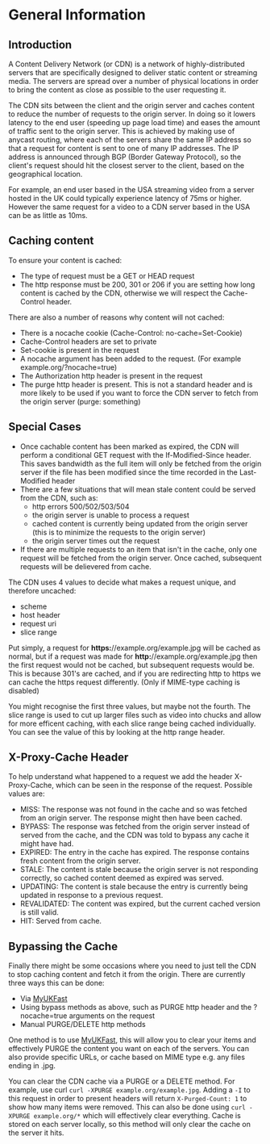 # General Information

## Introduction

A Content Delivery Network (or CDN) is a network of highly-distributed servers that are specifically designed to deliver static content or streaming media. The servers are spread over a number of physical locations in order to bring the content as close as possible to the user requesting it.

The CDN sits between the client and the origin server and caches content to reduce the number of requests to the origin server.  In doing so it lowers latency to the end user (speeding up page load time) and eases the amount of traffic sent to the origin server. This is achieved by making use of anycast routing, where each of the servers share the same IP address so that a request for content is sent to one of many IP addresses. The IP address is announced through BGP (Border Gateway Protocol), so the client's request should hit the closest server to the client, based on the geographical location.

For example, an end user based in the USA streaming video from a server hosted in the UK could typically experience latency of 75ms or higher. However the same request for a video to a CDN server based in the USA can be as little as 10ms.

## Caching content

To ensure your content is cached:

* The type of request must be a GET or HEAD request
* The http response must be 200, 301 or 206 if you are setting how long content is cached by the CDN, otherwise we will respect the Cache-Control header.

There are also a number of reasons why content will not cached:

* There is a nocache cookie (Cache-Control: no-cache=Set-Cookie)
* Cache-Control headers are set to private
* Set-cookie is present in the request
* A nocache argument has been added to the request. (For example example.org/?nocache=true)
* The Authorization http header is present in the request
* The purge http header is present. This is not a standard header and is more likely to be used if you want to force the CDN server to fetch from the origin server (purge: something)

## Special Cases

* Once cachable content has been marked as expired, the CDN will perform a conditional GET request with the If-Modified-Since header. This saves bandwidth as the full item will only be fetched from the origin server if the file has been modified since the time recorded in the Last-Modified header
* There are a few situations that will mean stale content could be served from the CDN, such as:
   * http errors 500/502/503/504
   * the origin server is unable to process a request
   * cached content is currently being updated from the origin server (this is to minimize the requests to the origin server)
   * the origin server times out the request
* If there are multiple requests to an item that isn't in the cache, only one request will be fetched from the origin server. Once cached, subsequent requests will be delievered from cache.

The CDN uses 4 values to decide what makes a request unique, and therefore uncached:

* scheme
* host header
* request uri
* slice range

Put simply, a request for **https:**//example.org/example.jpg will be cached as normal, but if a request was made for **http:**//example.org/example.jpg then the first request would not be cached, but subsequent requests would be.  This is because 301's are cached, and if you are redirecting http to https we can cache the https request differently. (Only if MIME-type caching is disabled)

You might recognise the first three values, but maybe not the fourth. The slice range is used to cut up larger files such as video into chucks and allow for more efficent caching, with each slice range being cached individually. You can see the value of this by looking at the http range header.

## X-Proxy-Cache Header

To help understand what happened to a request we add the header X-Proxy-Cache, which can be seen in the response of the request.  Possible values are:

* MISS: The response was not found in the cache and so was fetched from an origin server. The response might then have been cached.
* BYPASS: The response was fetched from the origin server instead of served from the cache, and the CDN was told to bypass any cache it might have had.
* EXPIRED: The entry in the cache has expired. The response contains fresh content from the origin server.
* STALE: The content is stale because the origin server is not responding correctly, so cached content deemed as expired was served.
* UPDATING: The content is stale because the entry is currently being updated in response to a previous request.
* REVALIDATED: The content was expired, but the current cached version is still valid.
* HIT: Served from cache.

## Bypassing the Cache

Finally there might be some occasions where you need to just tell the CDN to stop caching content and fetch it from the origin. There are currently three ways this can be done:

* Via [MyUKFast](my.ukfast.co.uk/ddosx)
* Using bypass methods as above, such as PURGE http header and the ?nocache=true arguments on the request
* Manual PURGE/DELETE http methods

One method is to use [MyUKFast](my.ukfast.co.uk/ddosx), this will allow you to clear your items and effectively PURGE the content you want on each of the servers. You can also provide specific URLs, or cache based on MIME type e.g. any files ending in .jpg.

You can clear the CDN cache via a PURGE or a DELETE method. For example, use curl `curl -XPURGE example.org/example.jpg`.  Adding a `-I` to this request in order to present headers will return `X-Purged-Count: 1` to show how many items were removed. This can also be done using `curl -XPURGE example.org/*` which will effectively clear everything. Cache is stored on each server locally, so this method will only clear the cache on the server it hits.
